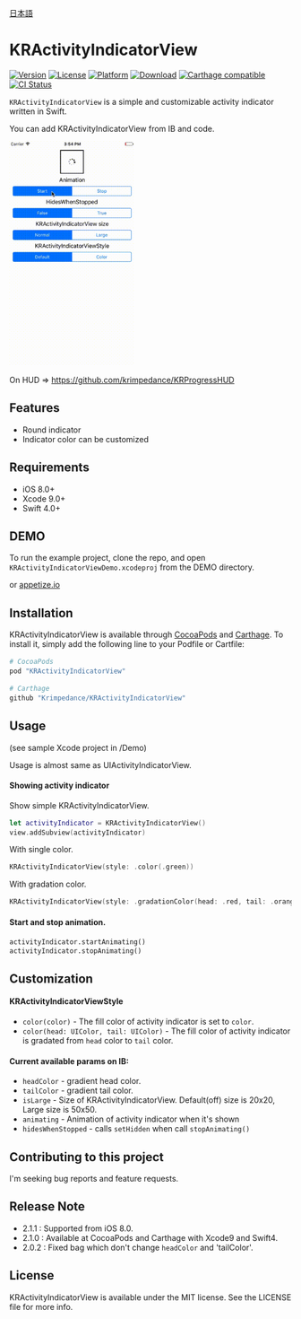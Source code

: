 [日本語](./README_Ja.md)

# KRActivityIndicatorView

[![Version](https://img.shields.io/cocoapods/v/KRActivityIndicatorView.svg?style=flat)](http://cocoapods.org/pods/KRActivityIndicatorView)
[![License](https://img.shields.io/cocoapods/l/KRActivityIndicatorView.svg?style=flat)](http://cocoapods.org/pods/KRActivityIndicatorView)
[![Platform](https://img.shields.io/cocoapods/p/KRActivityIndicatorView.svg?style=flat)](http://cocoapods.org/pods/KRActivityIndicatorView)
[![Download](https://img.shields.io/cocoapods/dt/KRActivityIndicatorView.svg?style=flat)](http://cocoapods.org/pods/KRActivityIndicatorView)
[![Carthage compatible](https://img.shields.io/badge/Carthage-compatible-4BC51D.svg?style=flat)](https://github.com/Carthage/Carthage)
[![CI Status](http://img.shields.io/travis/krimpedance/KRActivityIndicatorView.svg?style=flat)](https://travis-ci.org/krimpedance/KRActivityIndicatorView)

`KRActivityIndicatorView` is a simple and customizable activity indicator written in Swift.

You can add KRActivityIndicatorView from IB and code.

<img src="https://github.com/krimpedance/Resources/blob/master/KRActivityIndicatorView/demo.gif" height=400>

On HUD => https://github.com/krimpedance/KRProgressHUD

## Features
- Round indicator
- Indicator color can be customized

## Requirements
- iOS 8.0+
- Xcode 9.0+
- Swift 4.0+

## DEMO
To run the example project, clone the repo, and open `KRActivityIndicatorViewDemo.xcodeproj` from the DEMO directory.

or [appetize.io](https://appetize.io/app/v73ez7gvuzzuhxecu4zqv4em0r)

## Installation
KRActivityIndicatorView is available through [CocoaPods](http://cocoapods.org) and [Carthage](https://github.com/Carthage/Carthage).
To install it, simply add the following line to your Podfile or Cartfile:

```ruby
# CocoaPods
pod "KRActivityIndicatorView"
```

```ruby
# Carthage
github "Krimpedance/KRActivityIndicatorView"
```

## Usage
(see sample Xcode project in /Demo)

Usage is almost same as UIActivityIndicatorView.

#### Showing activity indicator

Show simple KRActivityIndicatorView.

```swift
let activityIndicator = KRActivityIndicatorView()
view.addSubview(activityIndicator)
```

With single color.

```swift
KRActivityIndicatorView(style: .color(.green))
```

With gradation color.

```swift
KRActivityIndicatorView(style: .gradationColor(head: .red, tail: .orange))
```

#### Start and stop animation.

```
activityIndicator.startAnimating()
activityIndicator.stopAnimating()
```

## Customization

#### KRActivityIndicatorViewStyle

* `color(color)` - The fill color of activity indicator is set to `color`.
* `color(head: UIColor, tail: UIColor)` - The fill color of activity indicator is gradated from `head` color to `tail` color.

#### Current available params on IB:
* `headColor` - gradient head color.
* `tailColor` - gradient tail color.
* `isLarge` - Size of KRActivityIndicatorView. Default(off) size is 20x20, Large size is 50x50.
* `animating` - Animation of activity indicator when it's shown
* `hidesWhenStopped` - calls `setHidden` when call `stopAnimating()`

## Contributing to this project
I'm seeking bug reports and feature requests.

## Release Note
- 2.1.1 : Supported from iOS 8.0.
- 2.1.0 : Available at CocoaPods and Carthage with Xcode9 and Swift4.
- 2.0.2 : Fixed bag which don't change `headColor` and 'tailColor'.

## License
KRActivityIndicatorView is available under the MIT license. See the LICENSE file for more info.
